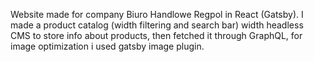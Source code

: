 Website made for company Biuro Handlowe Regpol in React (Gatsby).
I made a product catalog (width filtering and search bar) width headless CMS to store info about products, then fetched it through GraphQL,
for image optimization i used gatsby image plugin.
